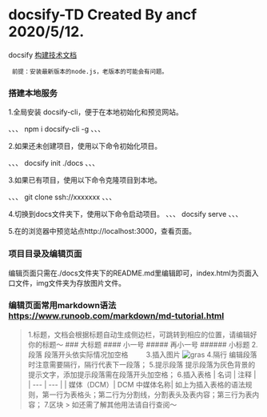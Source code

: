 # docsify-TD     Created By ancf 2020/5/12.
docsify [构建技术文档](https://docsify.js.org/) 

     前提：安装最新版本的node.js，老版本的可能会有问题。

### 搭建本地服务
1.全局安装 docsify-cli，便于在本地初始化和预览网站。

、、、
npm i docsify-cli -g
、、、

2.如果还未创建项目，使用以下命令初始化项目。

、、、
docsify init ./docs
、、、

3.如果已有项目，使用以下命令克隆项目到本地。

、、、
git clone ssh://xxxxxxx
、、、

4.切换到docs文件夹下，使用以下命令启动项目。
、、、
docsify serve 
、、、

5.在的浏览器中预览站点http://localhost:3000，查看页面。

### 项目目录及编辑页面
编辑页面只需在./docs文件夹下的README.md里编辑即可，index.html为页面入口文件，img文件夹为存放图片文件。

### 编辑页面常用markdown语法 https://www.runoob.com/markdown/md-tutorial.html
> 1.标题，文档会根据标题自动生成侧边栏，可跳转到相应的位置，请编辑好你的标题～
    ### 大标题
    #### 小一号
    ##### 再小一号
    ###### 小标题
> 2.段落
    段落开头依实际情况加空格 &#8195;&#8195;
> 3.插入图片
    ![gras](./img/x.png)
> 4.隔行
    编辑段落时注意需要隔行，隔行代表下一段落；
> 5.提示段落
    提示段落为灰色背景的提示文字，添加提示段落需在段落开头加空格；
> 6.插入表格
    | 名词 | 注释 |
    | --- | --- |
    | 媒体（DCM）| DCM 中媒体名称|
    如上为插入表格的语法规则，第一行为表格头；第二行为分割线，分割表头及表内容；第三行为表内容；
> 7.区块
    > 
> 如还需了解其他用法请自行查阅～
